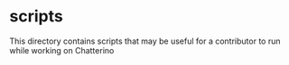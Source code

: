 # scripts

This directory contains scripts that may be useful for a contributor to run while working on Chatterino
